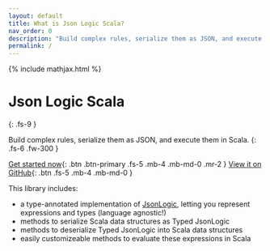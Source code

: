 ```yaml
---
layout: default
title: What is Json Logic Scala?
nav_order: 0
description: "Build complex rules, serialize them as JSON, and execute them in Scala."
permalink: /
---
```

{% include mathjax.html %}

# Json Logic Scala
{: .fs-9 }

Build complex rules, serialize them as JSON, and execute them in Scala.
{: .fs-6 .fw-300 }

[Get started now](#what-is-json-logic){: .btn .btn-primary .fs-5 .mb-4 .mb-md-0 .mr-2 } [View it on GitHub](https://github.com/celadari/json-logic-scala){: .btn .fs-5 .mb-4 .mb-md-0 }

This library includes:
* a type-annotated implementation of [JsonLogic](https://jsonlogic.com),
letting you represent expressions and types (language agnostic!)
* methods to serialize Scala data structures as Typed JsonLogic
* methods to deserialize Typed JsonLogic into Scala data structures
* easily customizeable methods to evaluate these expressions in Scala
 

